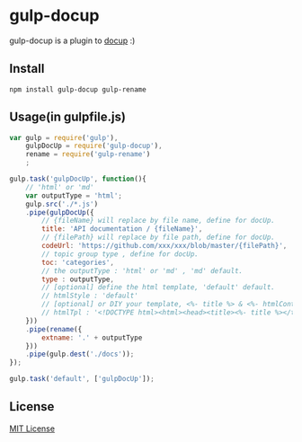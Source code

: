 # gulp-docup

gulp-docup is a plugin to [docup](https://github.com/xunuo/docup) :)

## Install

```
npm install gulp-docup gulp-rename
```

## Usage(in gulpfile.js)

```javascript
var gulp = require('gulp'),
    gulpDocUp = require('gulp-docup'),
    rename = require('gulp-rename')
    ;

gulp.task('gulpDocUp', function(){
    // 'html' or 'md'
    var outputType = 'html';
    gulp.src('./*.js')
    .pipe(gulpDocUp({
        // {fileName} will replace by file name, define for docUp.
        title: 'API documentation / {fileName}',    
        // {filePath} will replace by file path, define for docUp.
        codeUrl: 'https://github.com/xxx/xxx/blob/master/{filePath}',
        // topic group type , define for docUp.
        toc: 'categories', 
        // the outputType : 'html' or 'md' , 'md' default.
        type : outputType,
        // [optional] define the html template, 'default' default.
        // htmlStyle : 'default'
        // [optional] or DIY your template, <%- title %> & <%- htmlContent %> will be relaced.
        // htmlTpl : '<!DOCTYPE html><html><head><title><%- title %></title><head><body><%- htmlContent %></body></html>'
    }))
    .pipe(rename({
        extname: '.' + outputType
    }))
    .pipe(gulp.dest('./docs'));
});

gulp.task('default', ['gulpDocUp']);
```

## License

[MIT License](http://en.wikipedia.org/wiki/MIT_License)
